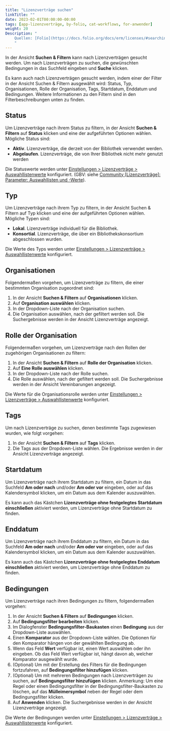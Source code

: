 ```yaml
---
title: "Lizenzverträge suchen"
linkTitle: ""
date: 2023-02-01T00:00:00-00:00
tags: [app-lizenzverträge, by-folio, cat-workflows, for-anwender]
weight: 20
Description: "
    Quellen: [Folio](https://docs.folio.org/docs/erm/licenses/#searching-for-licenses) & [GBV](https://info.gbv.de/pages/viewpage.action?pageId=846266393)
    "
---
```


In der Ansicht **Suchen & Filtern** kann nach Lizenzverträgen gesucht werden. Um nach Lizenzverträgen zu suchen, die gewünschten Bedingungen in das Suchfeld eingeben und **Suche** klicken.

Es kann auch nach Lizenzverträgen gesucht werden, indem einer der Filter in der Ansicht Suchen & Filtern ausgewählt wird: Status, Typ, Organisationen, Rolle der Organisation, Tags, Startdatum, Enddatum und Bedingungen. Weitere Informationen zu den Filtern sind in den Filterbeschreibungen unten zu finden.

## Status

Um Lizenzverträge nach ihrem Status zu filtern, in der Ansicht **Suchen & Filtern** auf **Status** klicken und eine der aufgeführten Optionen wählen. Mögliche Status sind:

* **Aktiv**. Lizenzverträge, die derzeit von der Bibliothek verwendet werden.
* **Abgelaufen**. Lizenzverträge, die von Ihrer Bibliothek nicht mehr genutzt werden

Die Statuswerte werden unter [Einstellungen > Lizenzverträge > Auswahllistenwerte](https://info.gbv.de/pages/viewpage.action?pageId=847085670) konfiguriert.
(GBV: siehe [Community \[Lizenzverträge\]: Parameter: Auswahllisten und -Werte](https://info.gbv.de/pages/viewpage.action?pageId=668106767)).

## Typ

Um Lizenzverträge nach ihrem Typ zu filtern, in der Ansicht Suchen & Filtern auf Typ klicken und eine der aufgeführten Optionen wählen. Mögliche Typen sind:

* **Lokal**. Lizenzverträge individuell für die Bibliothek.
* **Konsortial**. Lizenzverträge, die über ein Bibliothekskonsortium abgeschlossen wurden.

Die Werte des Typs werden unter [Einstellungen > Lizenzverträge > Auswahllistenwerte](https://info.gbv.de/pages/viewpage.action?pageId=847085670) konfiguriert.

## Organisationen

Folgendermaßen vorgehen, um Lizenzverträge zu filtern, die einer bestimmten Organisation zugeordnet sind:

1.  In der Ansicht **Suchen & Filtern** auf **Organisationen** klicken.
2.  Auf **Organisation auswählen** klicken.
3.  In der Dropdown-Liste nach der Organisation suchen.
4.  Die Organisation auswählen, nach der gefiltert werden soll. Die Suchergebnisse werden in der Ansicht Lizenzverträge angezeigt.

## Rolle der Organisation

Folgendermaßen vorgehen, um Lizenzverträge nach den Rollen der zugehörigen Organisationen zu filtern:

1.  In der Ansicht **Suchen & Filtern** auf **Rolle der Organisation** klicken.
2.  Auf **Eine Rolle auswählen** klicken.
3.  In der Dropdown-Liste nach der Rolle suchen.
4.  Die Rolle auswählen, nach der gefiltert werden soll. Die Suchergebnisse werden in der Ansicht Vereinbarungen angezeigt.

Die Werte für die Organisationsrolle werden unter [Einstellungen > Lizenzverträge > Auswahllistenwerte](https://info.gbv.de/pages/viewpage.action?pageId=847085670) konfiguriert.

## Tags

Um nach Lizenzverträge zu suchen, denen bestimmte Tags zugewiesen wurden, wie folgt vorgehen:

1.  In der Ansicht **Suchen & Filtern** auf **Tags** klicken.
2.  Die Tags aus der Dropdown-Liste wählen. Die Ergebnisse werden in der Ansicht Lizenzverträge angezeigt.

## Startdatum

Um Lizenzverträge nach ihrem Startdatum zu filtern, ein Datum in das Suchfeld **Am oder nach** und/oder **Am oder vor** eingeben, oder auf das Kalendersymbol klicken, um ein Datum aus dem Kalender auszuwählen.

Es kann auch das Kästchen **Lizenzverträge ohne festgelegtes Startdatum einschließen** aktiviert werden, um Lizenzverträge ohne Startdatum zu finden.

## Enddatum

Um Lizenzverträge nach ihrem Enddatum zu filtern, ein Datum in das Suchfeld **Am oder nach** und/oder **Am oder vor** eingeben, oder auf das Kalendersymbol klicken, um ein Datum aus dem Kalender auszuwählen.

Es kann auch das Kästchen **Lizenzverträge ohne festgelegtes Enddatum einschließen** aktiviert werden, um Lizenzverträge ohne Enddatum zu finden.

## Bedingungen

Um Lizenzverträge nach ihren Bedingungen zu filtern, folgendermaßen vorgehen:

1.  In der Ansicht **Suchen & Filtern** auf **Bedingungen** klicken.
2.  Auf **Bedingungsfilter bearbeiten** klicken.
3.  Im Dialogfenster **Bedingungsfilter-Baukasten** einen **Bedingung** aus der Dropdown-Liste auswählen.
4.  Einen **Komparator** aus der Dropdown-Liste wählen. Die Optionen für den Komparator hängen von der gewählten Bedingung ab.
5.  Wenn das Feld **Wert** verfügbar ist, einen Wert auswählen oder ihn eingeben. Ob das Feld Wert verfügbar ist, hängt davon ab, welcher Komparator ausgewählt wurde.
6.  (Optional) Um mit der Erstellung des Filters für die Bedingungen fortzufahren, auf **Bedingungsfilter hinzufügen** klicken.
7.  (Optional) Um mit mehreren Bedingungen nach Lizenzverträgen zu suchen, auf **Bedingungsfilter hinzufügen** klicken. Anmerkung: Um eine Regel oder einen Bedingungsfilter in der Bedingungsfilter-Baukasten zu löschen, auf das **Mülleimersymbol** neben der Regel oder dem Bedingungsfilter klicken.
8.  Auf **Anwenden** klicken. Die Suchergebnisse werden in der Ansicht Lizenzverträge angezeigt.

Die Werte der Bedingungen werden unter [Einstellungen > Lizenzverträge > Auswahllistenwerte](https://info.gbv.de/pages/viewpage.action?pageId=847085670) konfiguriert.

